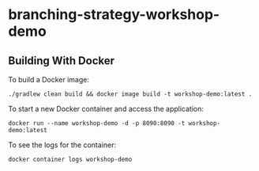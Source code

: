# branching-strategy-workshop-demo

## Building With Docker

To build a Docker image:

`./gradlew clean build && docker image build -t workshop-demo:latest .`

To start a new Docker container and access the application:

`docker run --name workshop-demo -d -p 8090:8090 -t workshop-demo:latest`

To see the logs for the container:

`docker container logs workshop-demo`